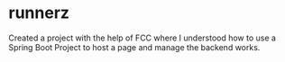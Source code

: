 # runnerz
Created a project with the help of FCC where I understood how to use a Spring Boot Project to host a page and manage the backend works.
